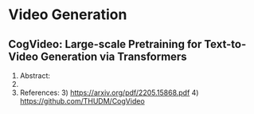 # Video Generation
## CogVideo: Large-scale Pretraining for Text-to-Video Generation via Transformers
1) Abstract:
2) 
2) References:
   3) https://arxiv.org/pdf/2205.15868.pdf
   4) https://github.com/THUDM/CogVideo